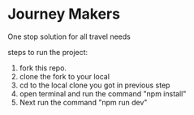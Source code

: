 # Journey Makers
One stop solution for all travel needs

steps to run the project:
1. fork this repo.
2. clone the fork to your local
3. cd to the local clone you got in previous step
4. open terminal and run the command "npm install"
5. Next run the command "npm run dev"
